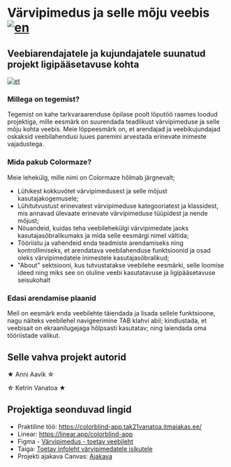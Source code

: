 # Värvipimedus ja selle mõju veebis   [![en](https://img.shields.io/badge/lang-en-ab4b52.svg)](https://github.com/KetrinV/colorblind-people-app/blob/main/README.en.md)
## Veebiarendajatele ja kujundajatele suunatud projekt ligipääsetavuse kohta

[![et](https://img.shields.io/badge/Tule%20vaata%20meie%20wiki%20dokumentatsiooni!-e8e6e1)](https://github.com/KetrinV/colorblind-people-app/wiki/Tere-tulemast!-%E2%80%90-Welcome!)
<!--  https://github.com/KetrinV/colorblind-people-app/wiki -->

### Millega on tegemist?
Tegemist on kahe tarkvaraarenduse õpilase poolt lõputöö raames loodud projektiga, mille eesmärk on suurendada teadlikust värvipimeduse ja selle mõju kohta veebis. Meie lõppeesmärk on, et arendajad ja veebikujundajad oskaksid veebilahendusi luues paremini arvestada erinevate inimeste vajadustega.

### Mida pakub Colormaze?
Meie lehekülg, mille nimi on Colormaze hõlmab järgnevalt;
  - Lühikest kokkuvõtet värvipimedusest ja selle mõjust kasutajakogemusele;
  - Lühitutvustust erinevatest värvipimeduse kategooriatest ja klassidest, mis annavad 
ülevaate erinevate värvipimeduse tüüpidest ja nende mõjust;
  - Nõuandeid, kuidas teha veebilehekülgi värvipimedate jaoks kasutajasõbralikumaks ja 
mida selle eesmärgi nimel vältida;
  - Tööriistu ja vahendeid enda teadmiste arendamiseks ning kontrollimiseks, et 
arendatava veebilahenduse funktsioonid ja osad oleks värvipimedatele inimestele 
kasutajasõbralikud;
  - "About" sektsiooni, kus tutvustatakse veebilehe eesmärki, selle loomise ideed ning 
miks see on oluline veebi kasutatavuse ja ligipääsetavuse seisukohalt

### Edasi arendamise plaanid 
Meil on eesmärk enda veebilehte 
täiendada ja lisada sellele funktsioone, nagu näiteks veebilehel navigeerimine TAB klahvi abil;
kindlustada, et veebisait on ekraanilugejaga hõlpsasti kasutatav; ning laiendada oma tööriistade 
valikut.

<!-- 
## Teoreetilises osas esitatakse: 
- töö eesmärk ja olulisus; 
- tehniline kirjeldus; 
- praktilise teostuse kirjeldus;
- töö teostamiseks vajaliku meeskonna koosseis, ülesannete jaotus; 
- projekti teostamise ajakava (ja eelarve); 
- tulemuste analüüs.
 -->

## Selle vahva projekt autorid
★ Anni Aavik ☆

☆ Ketrin Vanatoa ★

## Projektiga seonduvad lingid
- Praktiline töö: https://colorblind-app.tak21vanatoa.itmajakas.ee/
- Linear: https://linear.app/colorblind-app
- Figma  - [Värvipimedus - toetav veebileht](https://www.figma.com/file/mygo5NgExPrAO8x3cs3xEG/Untitled?type=design&node-id=4%3A3&mode=design&t=BwiJK332Qksdlgp9-1)
- Taiga: [Toetav infoleht värvipimedatele isikutele](https://tree.taiga.io/project/4avik-toetav-infoleht-varvipimedatele-isikutele/timeline)
- Projekti ajakava Canvas:  [Ajakava](https://www.canva.com/design/DAGCwvRiPic/KQPGezwnyDftbfVaIElL_A/view?utm_content=DAGCwvRiPic&utm_campaign=designshare&utm_medium=link&utm_source=editor)

